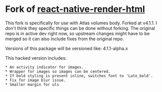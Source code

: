 # Fork of [react-native-render-html](https://github.com/archriss/react-native-render-html)

This fork is specifically for use with Atlas volumes body. Forked at v4.1.1. I don't think they specific things can be done without forking. The original repo is in active dev right now, so upstream changes might have to be merged so it can also include fixes from the original repo.

Versions of this package will be versioned like: 4.1.1-alpha.x

This hacked version includes:

    * An activity indicator for images.
    * Wrapper for images so images can be centered.
    * If bold styling is present inline, switches font to 'Lato_bold'.
    * Fix for image blur issue.
    * Smaller margin for uls